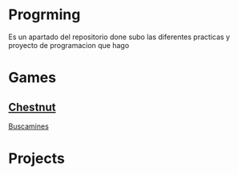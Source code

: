 # Progrming
Es un apartado del repositorio done subo las diferentes practicas y proyecto de programacion que hago

# Games
## [Chestnut](https://github.com/elVakera/DAW/tree/main/Programming/Games/Chestnut%20Cat)
[Buscamines]()
# Projects
